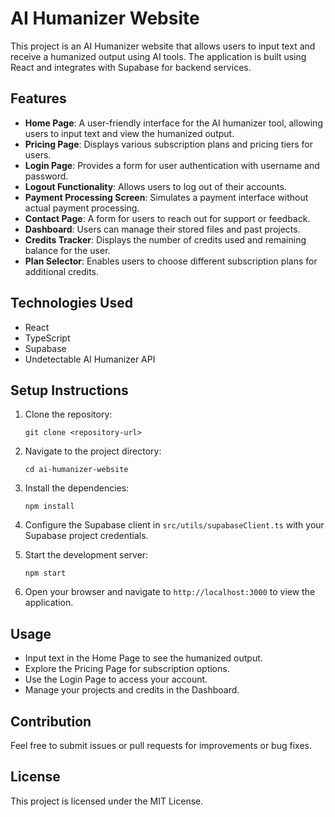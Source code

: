 # AI Humanizer Website

This project is an AI Humanizer website that allows users to input text and receive a humanized output using AI tools. The application is built using React and integrates with Supabase for backend services.

## Features

- **Home Page**: A user-friendly interface for the AI humanizer tool, allowing users to input text and view the humanized output.
- **Pricing Page**: Displays various subscription plans and pricing tiers for users.
- **Login Page**: Provides a form for user authentication with username and password.
- **Logout Functionality**: Allows users to log out of their accounts.
- **Payment Processing Screen**: Simulates a payment interface without actual payment processing.
- **Contact Page**: A form for users to reach out for support or feedback.
- **Dashboard**: Users can manage their stored files and past projects.
- **Credits Tracker**: Displays the number of credits used and remaining balance for the user.
- **Plan Selector**: Enables users to choose different subscription plans for additional credits.

## Technologies Used

- React
- TypeScript
- Supabase
- Undetectable AI Humanizer API

## Setup Instructions

1. Clone the repository:
   ```
   git clone <repository-url>
   ```

2. Navigate to the project directory:
   ```
   cd ai-humanizer-website
   ```

3. Install the dependencies:
   ```
   npm install
   ```

4. Configure the Supabase client in `src/utils/supabaseClient.ts` with your Supabase project credentials.

5. Start the development server:
   ```
   npm start
   ```

6. Open your browser and navigate to `http://localhost:3000` to view the application.

## Usage

- Input text in the Home Page to see the humanized output.
- Explore the Pricing Page for subscription options.
- Use the Login Page to access your account.
- Manage your projects and credits in the Dashboard.

## Contribution

Feel free to submit issues or pull requests for improvements or bug fixes.

## License

This project is licensed under the MIT License.
